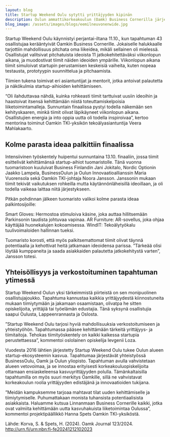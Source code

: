 ```yaml
---
layout: blog
title: Startup Weekend Oulu sytytti yrittäjyyden kipinän
description: Oulun ammattikorkeakoulun (Oamk) Business Cornerilla järjestetty Startup Weekend Oulu keräsi jälleen yhteen yrittäjähenkisiä ja startupin rakentamisesta kiinnostuneita tulevaisuuden tekijöitä 11.–13.10.2024. Kolmipäiväinen tapahtuma tarjosi osallistujille mahdollisuuden kehittää tiimeissä skaalautuvia liikeideoita mentoreiden ja asiantuntijoiden tukemana. Viikonloppu houkutteli osallistujia eri puolilta Suomea ja jopa Norjasta asti, ja mukaan mahtui monenlaisia osaajia eri taustoista.
blog_image: /assets/images/blogs/eemilneuvonenwide.jpg
---
```

Startup Weekend Oulu käynnistyi perjantai-iltana 11.10., kun tapahtuman 43 osallistujaa kerääntyivät Oamkin Business Cornerille. Jokaiselle halukkaalle tarjottiin mahdollisuus pitchata oma liikeidea, mikäli sellainen oli mielessä. Osallistujat valitsivat pitchatuista ideoista 11 jatkokehitettäväksi viikonlopun aikana, ja muodostivat tiimit näiden ideoiden ympärille. Viikonlopun aikana tiimit simuloivat startupin perustamisen keskeisiä vaiheita, kuten nopeaa testausta, prototyypin suunnittelua ja pitchaamista.

Tiimien tukena toimivat eri asiantuntijat ja mentorit, jotka antoivat palautetta ja näkökulmia startup-aihioiden kehittämiseen.

“Oli ilahduttavaa nähdä, kuinka rohkeasti tiimit tarttuivat uusiin ideoihin ja haastoivat itsensä kehittämään niistä toteuttamiskelpoisia liiketoimintamalleja. Sunnuntain finaalissa pystyi todella näkemään sen kehityskaaren, minkä tiimit olivat läpikäyneet viikonlopun aikana. Osallistujien energia ja into oppia uutta oli todella inspiroivaa”, kertoo mentorina toiminut Oamkin TKI-yksikön tekoälyasiantuntija Veera Mahlakaarto.

## Kolme parasta ideaa palkittiin finaalissa

Intensiivinen työskentely huipentui sunnuntaina 13.10. finaaliin, jossa tiimit esittelivät kehittämänsä startup-aihiot tuomaristolle. Tänä vuonna tuomaristoon kuuluivat Business Finlandin Jani Jokitalo, Nordic Optionin Jaakko Lampela, BusinessOulun ja Oulun Innovaatioallianssin Maria Vuorensola sekä Oamkin TKI-johtaja Noora Jansson. Janssonin mukaan tiimit tekivät vaikutuksen rohkeilla mutta käytännönläheisillä ideoillaan, ja oli todella vaikeaa laittaa niitä järjestykseen.

Pitkän pohdinnan jälkeen tuomaristo valikoi kolme parasta ideaa palkintosijoille:

Smart Gloves: Hermostoa stimuloiva käsine, joka auttaa hillitsemään Parkinsonin taudista johtuvaa vapinaa. 
AR Furniture: AR-sovellus, joka ohjaa käyttäjää huonekalujen kokoamisessa.
WindIT: Tekoälytyökalu tuulivoimaloiden hallinnan tueksi. 

Tuomaristo korosti, että myös palkitsemattomat tiimit olivat täynnä potentiaalia ja kehottivat heitä jatkamaan ideoidensa parissa. ”Tärkeää olisi löytää kumppaneita ja saada asiakkaiden palautetta jatkokehitystä varten”, Jansson totesi.

## Yhteisöllisyys ja verkostoituminen tapahtuman ytimessä

Startup Weekend Oulun yksi tärkeimmistä piirteistä on sen monipuolinen osallistujajoukko. Tapahtuma kannustaa kaikkia yrittäjyydestä kiinnostuneita mukaan tiimiytymään ja jakamaan osaamistaan, olivatpa he sitten opiskelijoita, yrittäjiä tai työelämän edustajia. Tänä syksynä osallistujia saapui Oulusta, Lappeenrannasta ja Oslosta.

”Startup Weekend Oulu tarjosi hyviä mahdollisuuksia verkostoitumiseen ja yhteistyöhön. Tapahtumassa pääsee kehittämään tärkeitä yrittäjyys- ja tiimitaitoja. Tehokas tiimityöskentely on kaikki kaikessa startupia perustettaessa”, kommentoi oslolainen opiskelija Ievgenii Loza.

Vuodesta 2016 lähtien järjestetty Startup Weekend Oulu tukee Oulun alueen startup-ekosysteemin kasvua. Tapahtumaa järjestävät yhteistyössä BusinessOulu, Oamk ja Oulun yliopisto. Tapahtuman avulla vahvistetaan alueen vetovoimaa, ja se innostaa erityisesti korkeakouluopiskelijoita ottamaan ensiaskeleensa kasvuyrittäjyyden polulla. Tämänkaltaisilla tapahtumilla on myös suuri merkitys Oamkille, sillä ne vahvistavat korkeakoulun roolia yrittäjyyden edistäjänä ja innovaatioiden tukijana.

”Meidän kampuksemme tarjoaa mahtavat tilat uuden kehittämiselle ja tiimiytymiselle. Puhumattakaan monista tuhansista potentiaalisista asiakkaista. Haluamme kutsua Linnanmaan Business Cornerille kaikki, jotka ovat valmiita kehittämään uutta kasvuhakuista liiketoimintaa Oulussa”, kommentoi projektipäällikkö Hanna Spets Oamkin TKI-yksiköstä.

Lähde: Korva, S. & Spets, H. (2024). Oamk Journal 123/2024. http://urn.fi/urn:nbn:fi-fe20241212102023 
